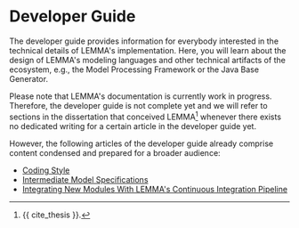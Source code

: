 # Developer Guide

The developer guide provides information for everybody interested in the
technical details of LEMMA's implementation. Here, you will learn about the
design of LEMMA's modeling languages and other technical artifacts of the
ecosystem, e.g., the Model Processing Framework or the Java Base Generator.

Please note that LEMMA's documentation is currently work in progress. Therefore,
the developer guide is not complete yet and we will refer to sections in the
dissertation that conceived LEMMA[^1] whenever there exists no dedicated writing
for a certain article in the developer guide yet.

However, the following articles of the developer guide already comprise content
condensed and prepared for a broader audience:

- [Coding Style](coding-style/index.md)
- [Intermediate Model Specifications](intermediate-model-specifications/index.md)
- [Integrating New Modules With LEMMA's Continuous Integration Pipeline](continuous-integration/index.md)

[^1]: {{ cite_thesis }}.